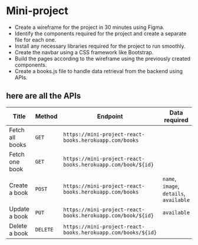 # Mini-project

- Create a wireframe for the project in 30 minutes using Figma.
- Identify the components required for the project and create a separate file for each one.
- Install any necessary libraries required for the project to run smoothly.
- Create the navbar using a CSS framework like Bootstrap.
- Build the pages according to the wireframe using the previously created components.
- Create a books.js file to handle data retrieval from the backend using APIs.

## here are all the APIs

| Title           | Method   | Endpoint                                                     | Data required                           |
| --------------- | -------- | ------------------------------------------------------------ | --------------------------------------- |
| Fetch all books | `GET`    | `https://mini-project-react-books.herokuapp.com/books`       |                                         |
| Fetch one book  | `GET`    | `https://mini-project-react-books.herokuapp.com/book/${id}`  |                                         |
| Create a book   | `POST`   | `https://mini-project-react-books.herokuapp.com/books`       | `name`, `image`, `details`, `available` |
| Update a book   | `PUT`    | `https://mini-project-react-books.herokuapp.com/book/${id}`  | `available`                             |
| Delete a book   | `DELETE` | `https://mini-project-react-books.herokuapp.com/books/${id}` |                                         |

